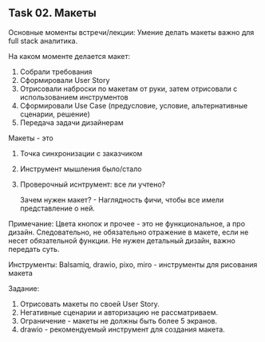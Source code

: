 ## Task 02. Макеты
Основные моменты встречи/лекции:
Умение делать макеты важно для full stack аналитика.

  На каком моменте делается макет:
1. Собрали требования
2. Сформировали User Story
3. Отрисовали наброски по макетам от руки, затем отрисовали с использованием инструментов
4. Сформировали Use Case (предусловие, условие, альтернативные сценарии, решение)
5. Передача задачи дизайнерам

  Макеты - это
1. Точка синхронизации с заказчиком
2. Инструмент мышления было/стало
3. Проверочный иснтрумент: все ли учтено?

   Зачем нужен макет? - Наглядность фичи, чтобы все имели представление о ней.

Примечание:
Цвета кнопок и прочее - это не функциональное, а про дизайн. Следовательно, не обязательно отражение в макете, если не несет обязательной функции. Не нужен детальный дизайн, важно передать суть.

Инструменты:
Balsamiq, drawio, pixo, miro - инструменты для рисования макета  

Задание:
1. Отрисовать макеты по своей User Story.
2. Негативные сценарии и авторизацию не рассматриваем.
3. Ограничение - макеты не должны быть более 5 экранов.
4. drawio - рекомендуемый инструмент для создания макета.
